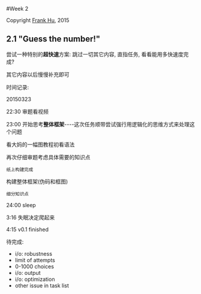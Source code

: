 #Week 2

Copyright [Frank Hu](https://github.com/Frank-the-Obscure), 2015

## 2.1 "Guess the number!"

尝试一种特别的**超快速**方案: 跳过一切其它内容, 直指任务, 看看能用多快速度完成?

其它内容以后慢慢补充即可

时间记录: 

20150323 

22:30 审题看视频

23:00 开始思考**整体框架**----这次任务顺带尝试强行用逻辑化的思维方式来处理这个问题

看大妈的一幅图教程初看语法

再次仔细审题考虑具体需要的知识点

	纸上构建完成
	
构建整体框架(伪码和框图)

	细分知识点

24:00 sleep

3:16 失眠决定爬起来

4:15 v0.1 finished

待完成:

- i/o: robustness
- limit of attempts
- 0-1000 choices
- i/o: output
- i/o: optimization
- other issue in task list